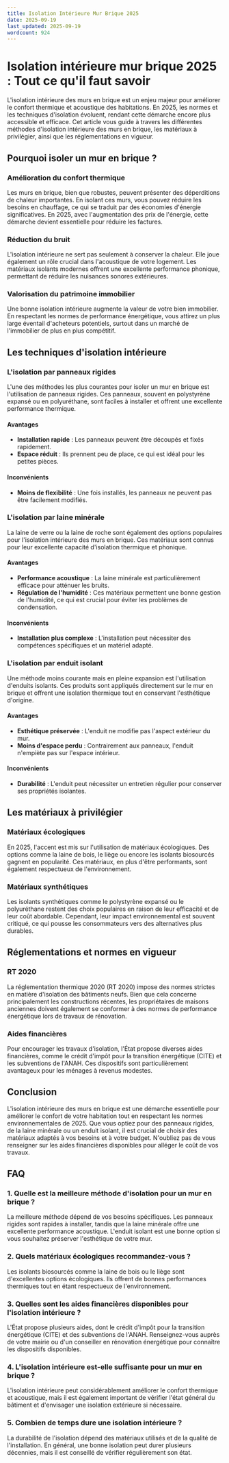 ```yaml
---
title: Isolation Intérieure Mur Brique 2025
date: 2025-09-19
last_updated: 2025-09-19
wordcount: 924
---
```


# Isolation intérieure mur brique 2025 : Tout ce qu'il faut savoir

L'isolation intérieure des murs en brique est un enjeu majeur pour améliorer le confort thermique et acoustique des habitations. En 2025, les normes et les techniques d'isolation évoluent, rendant cette démarche encore plus accessible et efficace. Cet article vous guide à travers les différentes méthodes d'isolation intérieure des murs en brique, les matériaux à privilégier, ainsi que les réglementations en vigueur.

## Pourquoi isoler un mur en brique ?

### Amélioration du confort thermique

Les murs en brique, bien que robustes, peuvent présenter des déperditions de chaleur importantes. En isolant ces murs, vous pouvez réduire les besoins en chauffage, ce qui se traduit par des économies d'énergie significatives. En 2025, avec l'augmentation des prix de l'énergie, cette démarche devient essentielle pour réduire les factures.

### Réduction du bruit

L'isolation intérieure ne sert pas seulement à conserver la chaleur. Elle joue également un rôle crucial dans l'acoustique de votre logement. Les matériaux isolants modernes offrent une excellente performance phonique, permettant de réduire les nuisances sonores extérieures.

### Valorisation du patrimoine immobilier

Une bonne isolation intérieure augmente la valeur de votre bien immobilier. En respectant les normes de performance énergétique, vous attirez un plus large éventail d'acheteurs potentiels, surtout dans un marché de l'immobilier de plus en plus compétitif.

## Les techniques d'isolation intérieure

### L'isolation par panneaux rigides

L'une des méthodes les plus courantes pour isoler un mur en brique est l'utilisation de panneaux rigides. Ces panneaux, souvent en polystyrène expansé ou en polyuréthane, sont faciles à installer et offrent une excellente performance thermique.

#### Avantages

- **Installation rapide** : Les panneaux peuvent être découpés et fixés rapidement.
- **Espace réduit** : Ils prennent peu de place, ce qui est idéal pour les petites pièces.

#### Inconvénients

- **Moins de flexibilité** : Une fois installés, les panneaux ne peuvent pas être facilement modifiés.

### L'isolation par laine minérale

La laine de verre ou la laine de roche sont également des options populaires pour l'isolation intérieure des murs en brique. Ces matériaux sont connus pour leur excellente capacité d'isolation thermique et phonique.

#### Avantages

- **Performance acoustique** : La laine minérale est particulièrement efficace pour atténuer les bruits.
- **Régulation de l'humidité** : Ces matériaux permettent une bonne gestion de l'humidité, ce qui est crucial pour éviter les problèmes de condensation.

#### Inconvénients

- **Installation plus complexe** : L'installation peut nécessiter des compétences spécifiques et un matériel adapté.

### L'isolation par enduit isolant

Une méthode moins courante mais en pleine expansion est l'utilisation d'enduits isolants. Ces produits sont appliqués directement sur le mur en brique et offrent une isolation thermique tout en conservant l'esthétique d'origine.

#### Avantages

- **Esthétique préservée** : L'enduit ne modifie pas l'aspect extérieur du mur.
- **Moins d'espace perdu** : Contrairement aux panneaux, l'enduit n'empiète pas sur l'espace intérieur.

#### Inconvénients

- **Durabilité** : L'enduit peut nécessiter un entretien régulier pour conserver ses propriétés isolantes.

## Les matériaux à privilégier

### Matériaux écologiques

En 2025, l'accent est mis sur l'utilisation de matériaux écologiques. Des options comme la laine de bois, le liège ou encore les isolants biosourcés gagnent en popularité. Ces matériaux, en plus d'être performants, sont également respectueux de l'environnement.

### Matériaux synthétiques

Les isolants synthétiques comme le polystyrène expansé ou le polyuréthane restent des choix populaires en raison de leur efficacité et de leur coût abordable. Cependant, leur impact environnemental est souvent critiqué, ce qui pousse les consommateurs vers des alternatives plus durables.

## Réglementations et normes en vigueur

### RT 2020

La réglementation thermique 2020 (RT 2020) impose des normes strictes en matière d'isolation des bâtiments neufs. Bien que cela concerne principalement les constructions récentes, les propriétaires de maisons anciennes doivent également se conformer à des normes de performance énergétique lors de travaux de rénovation.

### Aides financières

Pour encourager les travaux d'isolation, l'État propose diverses aides financières, comme le crédit d'impôt pour la transition énergétique (CITE) et les subventions de l'ANAH. Ces dispositifs sont particulièrement avantageux pour les ménages à revenus modestes.

## Conclusion

L'isolation intérieure des murs en brique est une démarche essentielle pour améliorer le confort de votre habitation tout en respectant les normes environnementales de 2025. Que vous optiez pour des panneaux rigides, de la laine minérale ou un enduit isolant, il est crucial de choisir des matériaux adaptés à vos besoins et à votre budget. N'oubliez pas de vous renseigner sur les aides financières disponibles pour alléger le coût de vos travaux.

## FAQ

### 1. Quelle est la meilleure méthode d'isolation pour un mur en brique ?

La meilleure méthode dépend de vos besoins spécifiques. Les panneaux rigides sont rapides à installer, tandis que la laine minérale offre une excellente performance acoustique. L'enduit isolant est une bonne option si vous souhaitez préserver l'esthétique de votre mur.

### 2. Quels matériaux écologiques recommandez-vous ?

Les isolants biosourcés comme la laine de bois ou le liège sont d'excellentes options écologiques. Ils offrent de bonnes performances thermiques tout en étant respectueux de l'environnement.

### 3. Quelles sont les aides financières disponibles pour l'isolation intérieure ?

L'État propose plusieurs aides, dont le crédit d'impôt pour la transition énergétique (CITE) et des subventions de l'ANAH. Renseignez-vous auprès de votre mairie ou d'un conseiller en rénovation énergétique pour connaître les dispositifs disponibles.

### 4. L'isolation intérieure est-elle suffisante pour un mur en brique ?

L'isolation intérieure peut considérablement améliorer le confort thermique et acoustique, mais il est également important de vérifier l'état général du bâtiment et d'envisager une isolation extérieure si nécessaire.

### 5. Combien de temps dure une isolation intérieure ?

La durabilité de l'isolation dépend des matériaux utilisés et de la qualité de l'installation. En général, une bonne isolation peut durer plusieurs décennies, mais il est conseillé de vérifier régulièrement son état.